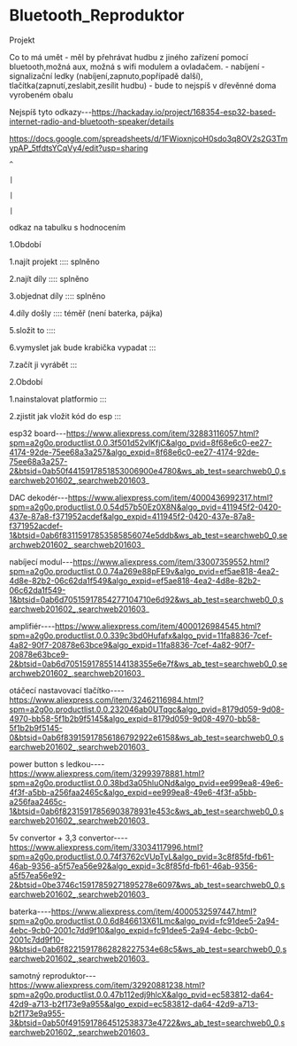 # Bluetooth_Reproduktor
Projekt 

Co to má umět - měl by přehrávat hudbu z jiného zařízení pomocí bluetooth,možná aux, možná s wifi modulem a ovladačem.
              - nabíjení 
              - signalizační ledky (nabíjení,zapnuto,popřípadě další), tlačítka(zapnutí,zeslabit,zesílit hudbu)
              - bude to nejspíš v dřevěnné doma vyrobeném obalu



Nejspíš tyto odkazy---https://hackaday.io/project/168354-esp32-based-internet-radio-and-bluetooth-speaker/details





https://docs.google.com/spreadsheets/d/1FWioxnjcoH0sdo3q8OV2s2G3TmypAP_5tfdtsYCqVy4/edit?usp=sharing

    ^
    
    |
    
    |
    
    |
    
odkaz na tabulku s hodnocením




1.Období



1.najít projekt :::: splněno

2.najít díly    :::: splněno

3.objednat díly :::: splněno

4.díly došly    :::: téměř  (není baterka, pájka)

5.složit to     :::: 

6.vymyslet jak bude krabička vypadat  :::

7.začít ji vyrábět :::




2.Období




1.nainstalovat platformio :::

2.zjistit jak vložit kód do esp :::



                   
        
   esp32 board---https://www.aliexpress.com/item/32883116057.html?spm=a2g0o.productlist.0.0.3f501d52vlKfjC&algo_pvid=8f68e6c0-ee27-4174-92de-75ee68a3a257&algo_expid=8f68e6c0-ee27-4174-92de-75ee68a3a257-2&btsid=0ab50f4415917851853006900e4780&ws_ab_test=searchweb0_0,searchweb201602_,searchweb201603_
   
   
   
   
   DAC dekodér---https://www.aliexpress.com/item/4000436992317.html?spm=a2g0o.productlist.0.0.54d57b50Ez0X8N&algo_pvid=411945f2-0420-437e-87a8-f371952acdef&algo_expid=411945f2-0420-437e-87a8-f371952acdef-1&btsid=0ab6f83115917853585856074e5ddb&ws_ab_test=searchweb0_0,searchweb201602_,searchweb201603_
   
   
   
   
   nabíjecí modul---https://www.aliexpress.com/item/33007359552.html?spm=a2g0o.productlist.0.0.74a269e88pFE9v&algo_pvid=ef5ae818-4ea2-4d8e-82b2-06c62da1f549&algo_expid=ef5ae818-4ea2-4d8e-82b2-06c62da1f549-1&btsid=0ab6d70515917854277104710e6d92&ws_ab_test=searchweb0_0,searchweb201602_,searchweb201603_
   
   
   
   amplifiér----https://www.aliexpress.com/item/4000126984545.html?spm=a2g0o.productlist.0.0.339c3bd0Hufafx&algo_pvid=11fa8836-7cef-4a82-90f7-20878e63bce9&algo_expid=11fa8836-7cef-4a82-90f7-20878e63bce9-2&btsid=0ab6d70515917855144138355e6e7f&ws_ab_test=searchweb0_0,searchweb201602_,searchweb201603_
   
   
   otáčecí nastavovací tlačítko----https://www.aliexpress.com/item/32462116984.html?spm=a2g0o.productlist.0.0.232046ab0UTqgc&algo_pvid=8179d059-9d08-4970-bb58-5f1b2b9f5145&algo_expid=8179d059-9d08-4970-bb58-5f1b2b9f5145-0&btsid=0ab6f83915917856186792922e6158&ws_ab_test=searchweb0_0,searchweb201602_,searchweb201603_
   
   
   
   
   power button s ledkou----https://www.aliexpress.com/item/32993978881.html?spm=a2g0o.productlist.0.0.38bd3a05hluONd&algo_pvid=ee999ea8-49e6-4f3f-a5bb-a256faa2465c&algo_expid=ee999ea8-49e6-4f3f-a5bb-a256faa2465c-1&btsid=0ab6f82315917856903878931e453c&ws_ab_test=searchweb0_0,searchweb201602_,searchweb201603_
   
   
   
   5v convertor + 3,3 convertor----https://www.aliexpress.com/item/33034117996.html?spm=a2g0o.productlist.0.0.74f3762cVUpTyL&algo_pvid=3c8f85fd-fb61-46ab-9356-a5f57ea56e92&algo_expid=3c8f85fd-fb61-46ab-9356-a5f57ea56e92-2&btsid=0be3746c15917859271895278e6097&ws_ab_test=searchweb0_0,searchweb201602_,searchweb201603_
   
   
   
   
   baterka----https://www.aliexpress.com/item/4000532597447.html?spm=a2g0o.productlist.0.0.6d846613X61Lmc&algo_pvid=fc91dee5-2a94-4ebc-9cb0-2001c7dd9f10&algo_expid=fc91dee5-2a94-4ebc-9cb0-2001c7dd9f10-9&btsid=0ab6f82215917862828227534e68c5&ws_ab_test=searchweb0_0,searchweb201602_,searchweb201603_
   
   
   
   samotný reproduktor---https://www.aliexpress.com/item/32920881238.html?spm=a2g0o.productlist.0.0.47b112edj9hlcX&algo_pvid=ec583812-da64-42d9-a713-b2f173e9a955&algo_expid=ec583812-da64-42d9-a713-b2f173e9a955-3&btsid=0ab50f4915917864512538373e4722&ws_ab_test=searchweb0_0,searchweb201602_,searchweb201603_
   
            
            
            
         
